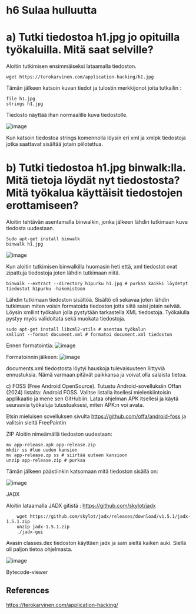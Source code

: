 # h6 Sulaa hulluutta

# a) Tutki tiedostoa h1.jpg jo opituilla työkaluilla. Mitä saat selville?

Aloitin tutkimisen ensimmäiseksi lataamalla tiedoston.

    wget https://terokarvinen.com/application-hacking/h1.jpg

Tämän jälkeen katsoin kuvan tiedot ja tulostin merkkijonot joita tutkailin :

    file h1.jpg
    strings h1.jpg

Tiedosto näyttää ihan normaalille kuva tiedostolle.

![image](https://github.com/user-attachments/assets/dc33731f-14a9-4dbd-8b00-cf2e24749e27)

Kun katsoin tiedostoa strings komennolla löysin eri xml ja xmlpk tiedostoja jotka saattavat sisältää jotain piilotettua.



# b) Tutki tiedostoa h1.jpg binwalk:lla. Mitä tietoja löydät nyt tiedostosta? Mitä työkalua käyttäisit tiedostojen erottamiseen?

Aloitin tehtävän asentamalla binwalkin, jonka jälkeen lähdin tutkimaan kuva tiedosta uudestaan.

    Sudo apt-get install binwalk
    binwalk h1.jpg

![image](https://github.com/user-attachments/assets/623e81de-68d7-4099-bb98-526eb73f9eb7)

Kun aloitin tutkimisen binwalkilla huomasin heti että, xml tiedostot ovat zipattuja tiedostoja joten lähdin tutkimaan niitä.

    binwalk --extract --directory h1purku h1.jpg # purkaa kaikki löydetyt tiedostot h1purku -hakemistoon

Lähdin tutkimaan tiedoston sisältöä. Sisältö oli sekavaa joten lähdin tutkimaan miten voisin formatoida tiedoston jotta siitä saisi jotain selvää. Löysin xmllint työkalun jolla pystytään tarkastella XML tiedostoja. Työkalulla pystyy myös validoitata sekä muokata tiedostoja.

    sudo apt-get install libxml2-utils # asentaa työkalun
    xmllint --format document.xml # formatoi document.xml tiedoston

Ennen formatointia:
![image](https://github.com/user-attachments/assets/d979c1a1-3cb5-4709-83f6-e11314d5a00a)


Formatoinnin jälkeen:
![image](https://github.com/user-attachments/assets/2803afce-54aa-4b51-b54e-9c6045c95f15)

documents.xml tiedostosta löytyi hauskoja tulevaisuuteen liittyviä ennustuksia. Nämä varmaan pitävät paikkansa ja voivat olla salaista tietoa.




c) FOSS (Free Android OpenSource). Tutustu Android-sovelluksiin Offan (2024) 
listalta: Android FOSS. Valitse listalla itsellesi mielenkiintoisin applikaatio ja mene sen GitHubiin. 
Lataa ohjelman APK itsellesi ja käytä seuraavia työkaluja tutustuaksesi, miten APK:n voi avata.

Etsin mieluisen sovelluksen sivulta https://github.com/offa/android-foss ja valitsin sieltä FreePaintin

ZIP
Aloitin nimeämällä tiedoston uudestaan:

    mv app-release.apk app-release.zip
    mkdir ss #luo uuden kansion
    mv app-release.zp ss # siirtää uuteen kansioon
    unzip app-release.zip # purkaa

Tämän jälkeen päästiinkin katsomaan mitä tiedoston sisällä on:

![image](https://github.com/user-attachments/assets/f7e6ae4e-640f-4bde-81cf-0b4d64d8182c)


JADX

Aloitin lataamalla JADX gitistä : https://github.com/skylot/jadx

        wget https://github.com/skylot/jadx/releases/download/v1.5.1/jadx-1.5.1.zip
        unzip jadx-1.5.1.zip
        ./jadx-gui

Avasin classes.dex tiedoston käyttäen jadx ja sain sieltä kaiken auki. Siellä oli paljon tietoa ohjelmasta.

![image](https://github.com/user-attachments/assets/74bc9f3c-f679-4671-86ff-0644518c80ed)


Bytecode-viewer

## References

https://terokarvinen.com/application-hacking/
